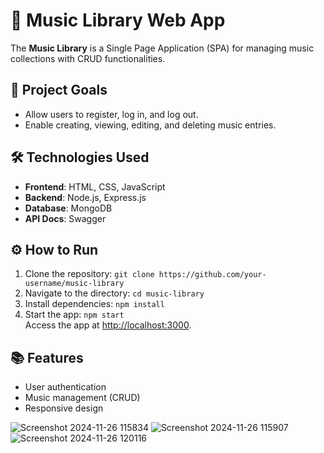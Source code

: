 # 🎵 Music Library Web App

The **Music Library** is a Single Page Application (SPA) for managing music collections with CRUD functionalities.

## 🚀 Project Goals
- Allow users to register, log in, and log out.
- Enable creating, viewing, editing, and deleting music entries.

## 🛠️ Technologies Used
- **Frontend**: HTML, CSS, JavaScript
- **Backend**: Node.js, Express.js
- **Database**: MongoDB
- **API Docs**: Swagger

## ⚙️ How to Run
1. Clone the repository: `git clone https://github.com/your-username/music-library`
2. Navigate to the directory: `cd music-library`
3. Install dependencies: `npm install`
4. Start the app: `npm start`  
   Access the app at [http://localhost:3000](http://localhost:3000).  

## 📚 Features
- User authentication
- Music management (CRUD)
- Responsive design

![Screenshot 2024-11-26 115834](https://github.com/user-attachments/assets/c7f8c21c-8420-4c91-8f9c-8db7daac25e6)
![Screenshot 2024-11-26 115907](https://github.com/user-attachments/assets/a2a6b6a2-7276-473d-848c-4b3567ff997a)
![Screenshot 2024-11-26 120116](https://github.com/user-attachments/assets/b0c59adf-f759-44b0-be99-87729c9314a4)

